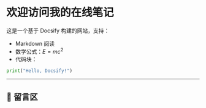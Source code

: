 # 欢迎访问我的在线笔记

这是一个基于 Docsify 构建的网站，支持：
- Markdown 阅读
- 数学公式：$E=mc^2$
- 代码块：

```python
print("Hello, Docsify!")
```

---

## 💬 留言区

<div id="tcomment"></div>